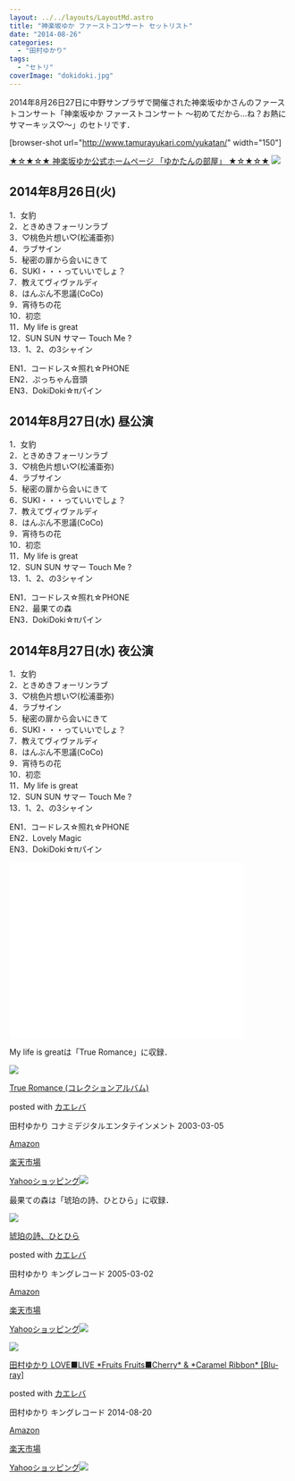 ```yaml
---
layout: ../../layouts/LayoutMd.astro
title: "神楽坂ゆか ファーストコンサート セットリスト"
date: "2014-08-26"
categories: 
  - "田村ゆかり"
tags: 
  - "セトリ"
coverImage: "dokidoki.jpg"
---
```


2014年8月26日27日に中野サンプラザで開催された神楽坂ゆかさんのファーストコンサート「神楽坂ゆか ファーストコンサート ～初めてだから…ね？お熱にサマーキッス♡～」のセトリです．

\[browser-shot url="http://www.tamurayukari.com/yukatan/" width="150"\]

[★☆★☆★ 神楽坂ゆか公式ホームページ 「ゆかたんの部屋」 ★☆★☆★](http://www.tamurayukari.com/yukatan/) [![](http://b.hatena.ne.jp/entry/image/http://www.tamurayukari.com/yukatan/)](http://b.hatena.ne.jp/entry/http://www.tamurayukari.com/yukatan/)

## 2014年8月26日(火)

1．女豹  
2．ときめきフォーリンラブ  
3．♡桃色片想い♡(松浦亜弥)  
4．ラブサイン  
5．秘密の扉から会いにきて  
6．SUKI・・・っていいでしょ？  
7．教えてヴィヴァルディ  
8．はんぶん不思議(CoCo)  
9．宵待ちの花  
10．初恋  
11．My life is great  
12．SUN SUN サマー Touch Me ?  
13．1、2、の3シャイン

EN1．コードレス☆照れ☆PHONE  
EN2．ぷっちゃん音頭  
EN3．DokiDoki☆πパイン

## 2014年8月27日(水) 昼公演

1．女豹  
2．ときめきフォーリンラブ  
3．♡桃色片想い♡(松浦亜弥)  
4．ラブサイン  
5．秘密の扉から会いにきて  
6．SUKI・・・っていいでしょ？  
7．教えてヴィヴァルディ  
8．はんぶん不思議(CoCo)  
9．宵待ちの花  
10．初恋  
11．My life is great  
12．SUN SUN サマー Touch Me ?  
13．1、2、の3シャイン

EN1．コードレス☆照れ☆PHONE  
EN2．最果ての森  
EN3．DokiDoki☆πパイン

## 2014年8月27日(水) 夜公演

1．女豹  
2．ときめきフォーリンラブ  
3．♡桃色片想い♡(松浦亜弥)  
4．ラブサイン  
5．秘密の扉から会いにきて  
6．SUKI・・・っていいでしょ？  
7．教えてヴィヴァルディ  
8．はんぶん不思議(CoCo)  
9．宵待ちの花  
10．初恋  
11．My life is great  
12．SUN SUN サマー Touch Me ?  
13．1、2、の3シャイン

EN1．コードレス☆照れ☆PHONE  
EN2．Lovely Magic  
EN3．DokiDoki☆πパイン

<iframe src="//www.youtube.com/embed/BDRqxU6CeVE" width="420" height="315" frameborder="0"></iframe>

My life is greatは「True Romance」に収録．

[![](images/319NR9RPTCL._SL160_.jpg)](https://www.amazon.co.jp/exec/obidos/ASIN/B00008449U/mizuka123-22/ref=nosim/)

[True Romance (コレクションアルバム)](https://www.amazon.co.jp/exec/obidos/ASIN/B00008449U/mizuka123-22/ref=nosim/)

posted with [カエレバ](http://kaereba.com)

田村ゆかり コナミデジタルエンタテインメント 2003-03-05

[Amazon](http://www.amazon.co.jp/gp/search?keywords=True%20Romance%20%28%83R%83%8C%83N%83V%83%87%83%93%83A%83%8B%83o%83%80%29&__mk_ja_JP=%83J%83%5E%83J%83i&tag=mizuka123-22 "アマゾン")

[楽天市場](http://hb.afl.rakuten.co.jp/hgc/032b53ee.4b34c5ee.0f4a541e.f440145e/?pc=http%3A%2F%2Fsearch.rakuten.co.jp%2Fsearch%2Fmall%2FTrue%2520Romance%2520%2528%25E3%2582%25B3%25E3%2583%25AC%25E3%2582%25AF%25E3%2582%25B7%25E3%2583%25A7%25E3%2583%25B3%25E3%2582%25A2%25E3%2583%25AB%25E3%2583%2590%25E3%2583%25A0%2529%2F-%2Ff.1-p.1-s.1-sf.0-st.A-v.2%3Fx%3D0%26scid%3Daf_ich_link_urltxt%26m%3Dhttp%3A%2F%2Fm.rakuten.co.jp%2F "楽天市場")

[Yahooショッピング![](//ad.jp.ap.valuecommerce.com/servlet/gifbanner?sid=3066752&pid=881990642)](//ck.jp.ap.valuecommerce.com/servlet/referral?sid=3066752&pid=881990642&vc_url=http%3A%2F%2Fshopping.search.yahoo.co.jp%2Fsearch%3FuIv%3Don%26ei%3DUTF-8%26tab_ex%3Dcommerce%26slider%3D0%26va%3DTrue%2520Romance%2520%2528%25E3%2582%25B3%25E3%2583%25AC%25E3%2582%25AF%25E3%2582%25B7%25E3%2583%25A7%25E3%2583%25B3%25E3%2582%25A2%25E3%2583%25AB%25E3%2583%2590%25E3%2583%25A0%2529 "Yahooショッピング")

最果ての森は「琥珀の詩、ひとひら」に収録．

[![](images/31CKATX7X8L._SL160_.jpg)](https://www.amazon.co.jp/exec/obidos/ASIN/B000765MTQ/mizuka123-22/ref=nosim/)

[琥珀の詩、ひとひら](https://www.amazon.co.jp/exec/obidos/ASIN/B000765MTQ/mizuka123-22/ref=nosim/)

posted with [カエレバ](http://kaereba.com)

田村ゆかり キングレコード 2005-03-02

[Amazon](http://www.amazon.co.jp/gp/search?keywords=%E0%E6%E0%DF%82%CC%8E%8D%81A%82%D0%82%C6%82%D0%82%E7&__mk_ja_JP=%83J%83%5E%83J%83i&tag=mizuka123-22 "アマゾン")

[楽天市場](http://hb.afl.rakuten.co.jp/hgc/032b53ee.4b34c5ee.0f4a541e.f440145e/?pc=http%3A%2F%2Fsearch.rakuten.co.jp%2Fsearch%2Fmall%2F%25E7%2590%25A5%25E7%258F%2580%25E3%2581%25AE%25E8%25A9%25A9%25E3%2580%2581%25E3%2581%25B2%25E3%2581%25A8%25E3%2581%25B2%25E3%2582%2589%2F-%2Ff.1-p.1-s.1-sf.0-st.A-v.2%3Fx%3D0%26scid%3Daf_ich_link_urltxt%26m%3Dhttp%3A%2F%2Fm.rakuten.co.jp%2F "楽天市場")

[Yahooショッピング![](//ad.jp.ap.valuecommerce.com/servlet/gifbanner?sid=3066752&pid=881990642)](//ck.jp.ap.valuecommerce.com/servlet/referral?sid=3066752&pid=881990642&vc_url=http%3A%2F%2Fshopping.search.yahoo.co.jp%2Fsearch%3FuIv%3Don%26ei%3DUTF-8%26tab_ex%3Dcommerce%26slider%3D0%26va%3D%25E7%2590%25A5%25E7%258F%2580%25E3%2581%25AE%25E8%25A9%25A9%25E3%2580%2581%25E3%2581%25B2%25E3%2581%25A8%25E3%2581%25B2%25E3%2582%2589 "Yahooショッピング")

[![](images/61cJgPeMluL._SL160_.jpg)](https://www.amazon.co.jp/exec/obidos/ASIN/B00KFN1R3G/mizuka123-22/ref=nosim/)

[田村ゆかり LOVE■LIVE \*Fruits Fruits■Cherry\* & \*Caramel Ribbon\* \[Blu-ray\]](https://www.amazon.co.jp/exec/obidos/ASIN/B00KFN1R3G/mizuka123-22/ref=nosim/)

posted with [カエレバ](http://kaereba.com)

田村ゆかり キングレコード 2014-08-20

[Amazon](http://www.amazon.co.jp/gp/search?keywords=%93c%91%BA%82%E4%82%A9%82%E8%20LOVE%81%A1LIVE%20%2AFruits%20Fruits%81%A1Cherry%2A%20&__mk_ja_JP=%83J%83%5E%83J%83i&tag=mizuka123-22 "アマゾン")

[楽天市場](http://hb.afl.rakuten.co.jp/hgc/032b53ee.4b34c5ee.0f4a541e.f440145e/?pc=http%3A%2F%2Fsearch.rakuten.co.jp%2Fsearch%2Fmall%2F%25E7%2594%25B0%25E6%259D%2591%25E3%2582%2586%25E3%2581%258B%25E3%2582%258A%2520LOVE%25E2%2596%25A0LIVE%2520%252AFruits%2520Fruits%25E2%2596%25A0Cherry%252A%2520%2F-%2Ff.1-p.1-s.1-sf.0-st.A-v.2%3Fx%3D0%26scid%3Daf_ich_link_urltxt%26m%3Dhttp%3A%2F%2Fm.rakuten.co.jp%2F "楽天市場")

[Yahooショッピング![](//ad.jp.ap.valuecommerce.com/servlet/gifbanner?sid=3066752&pid=881990642)](//ck.jp.ap.valuecommerce.com/servlet/referral?sid=3066752&pid=881990642&vc_url=http%3A%2F%2Fshopping.search.yahoo.co.jp%2Fsearch%3FuIv%3Don%26ei%3DUTF-8%26tab_ex%3Dcommerce%26slider%3D0%26va%3D%25E7%2594%25B0%25E6%259D%2591%25E3%2582%2586%25E3%2581%258B%25E3%2582%258A%2520LOVE%25E2%2596%25A0LIVE%2520%252AFruits%2520Fruits%25E2%2596%25A0Cherry%252A%2520 "Yahooショッピング")
